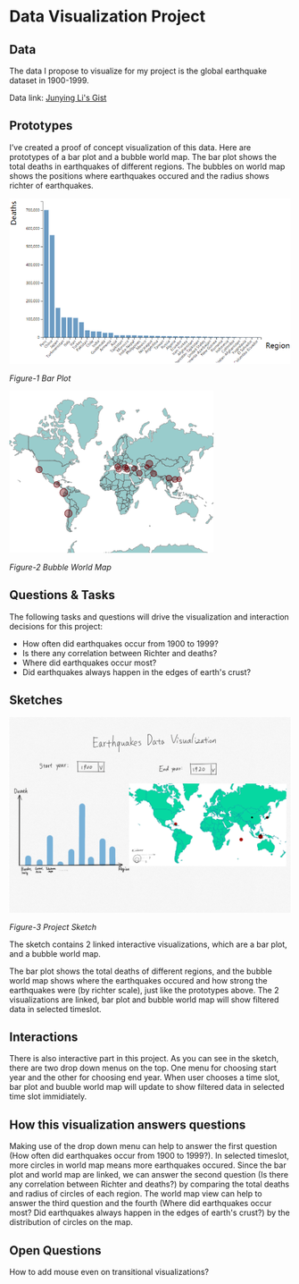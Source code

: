 # Data Visualization Project

## Data

The data I propose to visualize for my project is the global earthquake dataset in 1900-1999.

Data link: [Junying Li's Gist](https://gist.github.com/Junying-Li/72ef4641efd6b4abf371f5d9f4267a56)

## Prototypes

I’ve created a proof of concept visualization of this data. Here are prototypes of a bar plot and a bubble world map. The bar plot shows the total deaths in earthquakes of different regions. The bubbles on world map shows the positions where earthquakes occured and the radius shows richter of earthquakes.

![image](project-prototype.PNG)

*Figure-1 Bar Plot*

![image](map-prototype.PNG)

*Figure-2 Bubble World Map*

## Questions & Tasks

The following tasks and questions will drive the visualization and interaction decisions for this project:
* How often did earthquakes occur from 1900 to 1999? 
* Is there any correlation between Richter and deaths?
* Where did earthquakes occur most? 
* Did earthquakes always happen in the edges of earth's crust?

## Sketches

![image](finalSketch.png)

*Figure-3 Project Sketch*

The sketch contains 2 linked interactive visualizations, which are a bar plot, and a bubble world map. 

The bar plot shows the total deaths of different regions, and the bubble world map shows where the earthquakes occured and how strong the earthquakes were (by richter scale), just like the prototypes above. The 2 visualizations are linked, bar plot and bubble world map will show filtered data in selected timeslot. 

## Interactions

There is also interactive part in this project. As you can see in the sketch, there are two drop down menus on the top. One menu for choosing start year and the other for choosing end year. When user chooses a time slot, bar plot and buuble world map will update to show filtered data in selected time slot immidiately.

## How this visualization answers questions

Making use of the drop down menu can help to answer the first question (How often did earthquakes occur from 1900 to 1999?). In selected timeslot, more circles in world map means more earthquakes occured. Since the bar plot and world map are linked, we can answer the second question (Is there any correlation between Richter and deaths?) by comparing the total deaths and radius of circles of each region. The world map view can help to answer the third question and the fourth (Where did earthquakes occur most? Did earthquakes always happen in the edges of earth's crust?) by the distribution of circles on the map.


## Open Questions

How to add mouse even on transitional visualizations?
